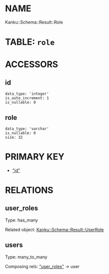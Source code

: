 # NAME

Kanku::Schema::Result::Role

# TABLE: `role`

# ACCESSORS

## id

    data_type: 'integer'
    is_auto_increment: 1
    is_nullable: 0

## role

    data_type: 'varchar'
    is_nullable: 0
    size: 32

# PRIMARY KEY

- ["id"](#id)

# RELATIONS

## user\_roles

Type: has\_many

Related object: [Kanku::Schema::Result::UserRole](./Kanku%3A%3ASchema%3A%3AResult%3A%3AUserRole.md)

## users

Type: many\_to\_many

Composing rels: ["user\_roles"](#user_roles) -> user
